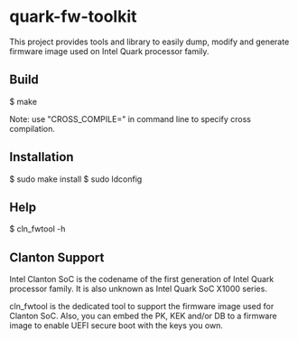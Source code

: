 quark-fw-toolkit
================

This project provides tools and library to easily dump, modify and generate
firmware image used on Intel Quark processor family.

Build
-----

$ make

Note: use "CROSS_COMPILE=" in command line to specify cross compilation.

Installation
------------

$ sudo make install
$ sudo ldconfig

Help
----

$ cln_fwtool -h

Clanton Support
---------------

Intel Clanton SoC is the codename of the first generation of Intel Quark
processor family. It is also unknown as Intel Quark SoC X1000 series.

cln_fwtool is the dedicated tool to support the firmware image used for
Clanton SoC. Also, you can embed the PK, KEK and/or DB to a firmware image
to enable UEFI secure boot with the keys you own.
